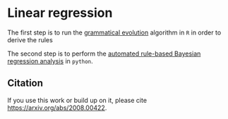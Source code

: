 # Linear regression

The first step is to run the [grammatical evolution](linreg_gramevol.html) algorithm in `R` in order to derive the rules

The second step is to perform the [automated rule-based Bayesian regression analysis](linreg_analysis.ipynb) in `python`.

## Citation
If you use this work or build up on it, please cite https://arxiv.org/abs/2008.00422.
